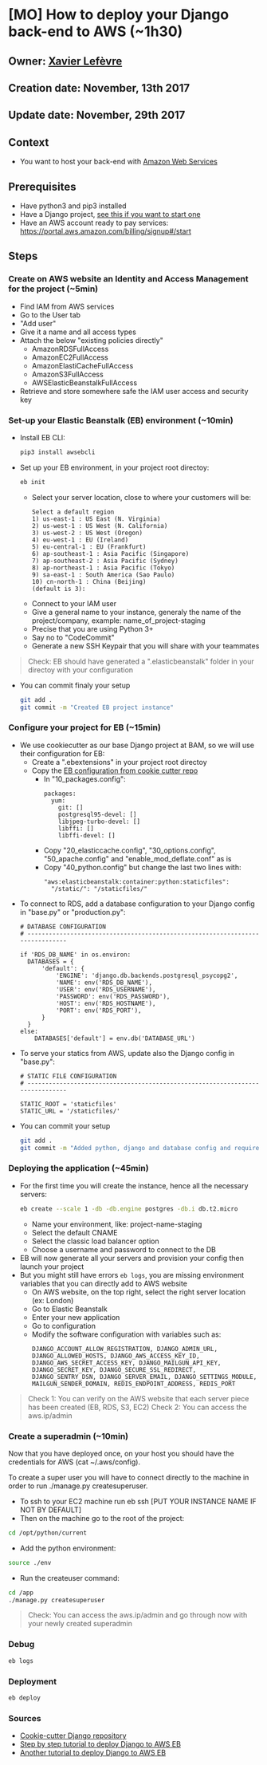 # [MO] How to deploy your Django back-end to AWS (~1h30)

## Owner: [Xavier Lefèvre](https://github.com/xavierlefevre)
## Creation date: November, 13th 2017
## Update date: November, 29th 2017

## Context
- You want to host your back-end with [Amazon Web Services](https://aws.amazon.com/)

## Prerequisites
- Have python3 and pip3 installed
- Have a Django project, [see this if you want to start one](https://github.com/bamlab/dev-standards/blob/master/backend/django/getting-started.mo.md)
- Have an AWS account ready to pay services: https://portal.aws.amazon.com/billing/signup#/start

## Steps

### Create on AWS website an Identity and Access Management for the project (~5min)
- Find IAM from AWS services
- Go to the User tab
- "Add user"
- Give it a name and all access types
- Attach the below "existing policies directly"
  - AmazonRDSFullAccess
  - AmazonEC2FullAccess
  - AmazonElastiCacheFullAccess
  - AmazonS3FullAccess
  - AWSElasticBeanstalkFullAccess
- Retrieve and store somewhere safe the IAM user access and security key

### Set-up your Elastic Beanstalk (EB) environment (~10min)
- Install EB CLI: 
  ```bash
  pip3 install awsebcli
  ```
- Set up your EB environment, in your project root directoy:
  ```bash
  eb init
  ```
  - Select your server location, close to where your customers will be:
    ```
    Select a default region
    1) us-east-1 : US East (N. Virginia)
    2) us-west-1 : US West (N. California)
    3) us-west-2 : US West (Oregon)
    4) eu-west-1 : EU (Ireland)
    5) eu-central-1 : EU (Frankfurt)
    6) ap-southeast-1 : Asia Pacific (Singapore)
    7) ap-southeast-2 : Asia Pacific (Sydney)
    8) ap-northeast-1 : Asia Pacific (Tokyo)
    9) sa-east-1 : South America (Sao Paulo)
    10) cn-north-1 : China (Beijing)
    (default is 3): 
    ```
  - Connect to your IAM user
  - Give a general name to your instance, generaly the name of the project/company, example: name_of_project-staging
  - Precise that you are using Python 3+
  - Say no to "CodeCommit"
  - Generate a new SSH Keypair that you will share with your teammates
> Check: EB should have generated a ".elasticbeanstalk" folder in your directoy with your configuration
- You can commit finaly your setup
  ```bash
  git add .
  git commit -m "Created EB project instance"
  ```

### Configure your project for EB (~15min)
- We use cookiecutter as our base Django project at BAM, so we will use their configuration for EB:
  - Create a ".ebextensions" in your project root directoy
  - Copy the [EB configuration from cookie cutter repo](https://github.com/pydanny/cookiecutter-django/tree/master/%7B%7Bcookiecutter.project_slug%7D%7D/.ebextensions)
    - In "10_packages.config":
      ```
      packages:
        yum:
          git: []
          postgresql95-devel: []
          libjpeg-turbo-devel: []
          libffi: []
          libffi-devel: []
      ```
    - Copy "20_elasticcache.config", "30_options.config", "50_apache.config" and "enable_mod_deflate.conf" as is
    - Copy "40_python.config" but change the last two lines with:
      ```
      "aws:elasticbeanstalk:container:python:staticfiles":
        "/static/": "/staticfiles/"
      ```
- To connect to RDS, add a database configuration to your Django config in "base.py" or "production.py":
  ```python3
  # DATABASE CONFIGURATION
  # ------------------------------------------------------------------------------

  if 'RDS_DB_NAME' in os.environ:
    DATABASES = {
        'default': {
            'ENGINE': 'django.db.backends.postgresql_psycopg2',
            'NAME': env('RDS_DB_NAME'),
            'USER': env('RDS_USERNAME'),
            'PASSWORD': env('RDS_PASSWORD'),
            'HOST': env('RDS_HOSTNAME'),
            'PORT': env('RDS_PORT'),
        }
    }
  else:
      DATABASES['default'] = env.db('DATABASE_URL')
  ```
- To serve your statics from AWS, update also the Django config in "base.py":
  ```python3
  # STATIC FILE CONFIGURATION
  # ------------------------------------------------------------------------------

  STATIC_ROOT = 'staticfiles'
  STATIC_URL = '/staticfiles/'
  ```
- You can commit your setup
  ```bash
  git add .
  git commit -m "Added python, django and database config and requirements files"
  ```

### Deploying the application (~45min)
- For the first time you will create the instance, hence all the necessary servers:
  ```bash
  eb create --scale 1 -db -db.engine postgres -db.i db.t2.micro
  ```
  - Name your environment, like:  project-name-staging
  - Select the default CNAME
  - Select the classic load balancer option
  - Choose a username and password to connect to the DB
- EB will now generate all your servers and provision your config then launch your project
- But you might still have errors `eb logs`, you are missing environment variables that you can directly add to AWS website
  - On AWS website, on the top right, select the right server location (ex: London)
  - Go to Elastic Beanstalk
  - Enter your new application
  - Go to configuration
  - Modify the software configuration with variables such as:
    ```
    DJANGO_ACCOUNT_ALLOW_REGISTRATION, DJANGO_ADMIN_URL, DJANGO_ALLOWED_HOSTS, DJANGO_AWS_ACCESS_KEY_ID, DJANGO_AWS_SECRET_ACCESS_KEY, DJANGO_MAILGUN_API_KEY, DJANGO_SECRET_KEY, DJANGO_SECURE_SSL_REDIRECT, DJANGO_SENTRY_DSN, DJANGO_SERVER_EMAIL, DJANGO_SETTINGS_MODULE, MAILGUN_SENDER_DOMAIN, REDIS_ENDPOINT_ADDRESS, REDIS_PORT
    ```
> Check 1: You can verify on the AWS website that each server piece has been created (EB, RDS, S3, EC2)
> Check 2: You can access the aws.ip/admin

### Create a superadmin (~10min)
Now that you have deployed once, on your host you should have the credentials for AWS (cat ~/.aws/config).

To create a super user you will have to connect directly to the machine in order to run ./manage.py createsuperuser.

- To ssh to your EC2 machine run eb ssh [PUT YOUR INSTANCE NAME IF NOT BY DEFAULT]
- Then on the machine go to the root of the project:
```bash
cd /opt/python/current
```
- Add the python environment:
```bash
source ./env
```
- Run the createuser command:
```bash
cd /app
./manage.py createsuperuser
```
> Check: You can access the aws.ip/admin and go through now with your newly created superadmin

### Debug
```bash
eb logs
```
### Deployment
```bash
eb deploy
```

### Sources
- [Cookie-cutter Django repository](https://github.com/pydanny/cookiecutter-django)
- [Step by step tutorial to deploy Django to AWS EB](https://jamesonricks.com/tutorial-deploying-python-3-django-postgresql-to-aws-elastic-beanstalk/)
- [Another tutorial to deploy Django to AWS EB](https://realpython.com/blog/python/deploying-a-django-app-and-postgresql-to-aws-elastic-beanstalk/)

